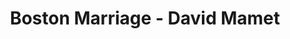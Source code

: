 ---
layout: production
title: Boston Marriage - David Mamet
dates: February 11 - February 20, 2016
location: Berger Park Coach House, Chicago

synopsis: Anna and Claire have been lovers for years, when Anna becomes the mistress of a wealthy man in order to support them both. But of course it is nowhere near that simple. What does fidelity mean when one's romantic partnership can barely be imagined as real? Does money distort women's sexual and personal integrity? Is chintz a sign of love or a form of psychological torture? Must we always hurt the ones we love? And what about ... the maid?

production:
  - name: Angeli Primlani
    title: Director
  - name: Sherry Legare
    title: Producer
    bio_url: /company/sherry_legare
  - name: Matt Cefalu
    title: Stage Manager/Sound and Properties Design
  - name: Benjamin Dionysus
    title: Lighting Design
    bio_url: /company/benjamin_dionysus
  - name: Kate Setzer Kamphausen
    title: Costume Design
  - name: David Denman
    title: Set Design

cast:
- actor: Sherry Legare
  role: Anna
  actor_bio_url: /company/sherry_legare
- actor: Julia Kessler
  role: Claire
  actor_bio_url: /company/julia_kessler
- actor: Mary-Ann Arnold
  role: Catherine

images:
  - url: /assets/images/surprisedSherry.jpg
  - url: /assets/images/IMG_7931.jpg
  - url: /assets/images/IMG_7945.jpg
  - url: /assets/images/IMG_7939.jpg

---